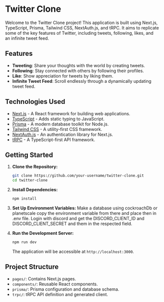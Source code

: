 # Twitter Clone

Welcome to the Twitter Clone project! This application is built using Next.js, TypeScript, Prisma, Tailwind CSS, NextAuth.js, and tRPC. It aims to replicate some of the key features of Twitter, including tweets, following, likes, and an infinite tweet feed.

## Features

- **Tweeting**: Share your thoughts with the world by creating tweets.
- **Following**: Stay connected with others by following their profiles.
- **Like**: Show appreciation for tweets by liking them.
- **Infinite Tweet Feed**: Scroll endlessly through a dynamically updating tweet feed.

## Technologies Used

- [Next.js](https://nextjs.org/) - A React framework for building web applications.
- [TypeScript](https://www.typescriptlang.org/) - Adds static typing to JavaScript.
- [Prisma](https://www.prisma.io/) - A modern database toolkit for Node.js.
- [Tailwind CSS](https://tailwindcss.com/) - A utility-first CSS framework.
- [NextAuth.js](https://next-auth.js.org/) - An authentication library for Next.js.
- [tRPC](https://trpc.io/) - A TypeScript-first API framework.

## Getting Started

1. **Clone the Repository:**
   ```bash
   git clone https://github.com/your-username/twitter-clone.git
   cd twitter-clone
   ```

2. **Install Dependencies:**
   ```bash
   npm install
   ```

3. **Set Up Environment Variables:**
   Make a database using cockroachDb or planetscale copy the environment variable from there and place then in .env file. Login with discord and get the DISCORD_CLIENT_ID and 
   DISCORD_CLIENT_SECRET and them in the respected field.

4. **Run the Development Server:**
   ```bash
   npm run dev
   ```

   The application will be accessible at `http://localhost:3000`.

## Project Structure

- `pages/`: Contains Next.js pages.
- `components/`: Reusable React components.
- `prisma/`: Prisma configuration and database schema.
- `trpc/`: tRPC API definition and generated client.
